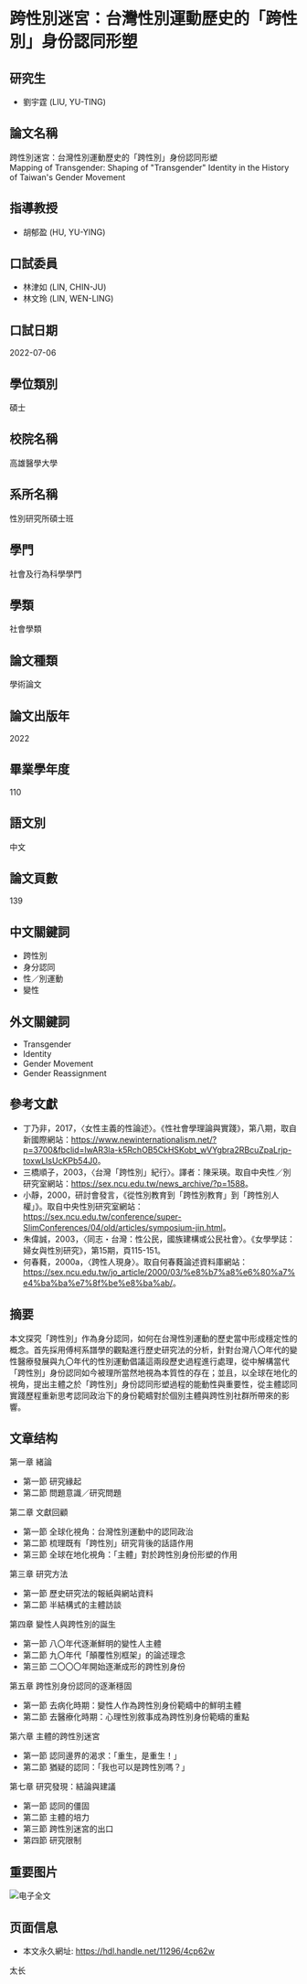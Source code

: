 # 跨性別迷宮：台灣性別運動歷史的「跨性別」身份認同形塑

## 研究生
- 劉宇霆 (LIU, YU-TING)

## 論文名稱
跨性別迷宮：台灣性別運動歷史的「跨性別」身份認同形塑  
Mapping of Transgender: Shaping of "Transgender" Identity in the History of Taiwan's Gender Movement

## 指導教授
- 胡郁盈 (HU, YU-YING)

## 口試委員
- 林津如 (LIN, CHIN-JU)
- 林文玲 (LIN, WEN-LING)

## 口試日期
2022-07-06

## 學位類別
碩士

## 校院名稱
高雄醫學大學

## 系所名稱
性別研究所碩士班

## 學門
社會及行為科學學門

## 學類
社會學類

## 論文種類
學術論文

## 論文出版年
2022

## 畢業學年度
110

## 語文別
中文

## 論文頁數
139

## 中文關鍵詞
- 跨性別
- 身分認同
- 性／別運動
- 變性

## 外文關鍵詞
- Transgender
- Identity
- Gender Movement
- Gender Reassignment

## 參考文獻
- 丁乃非，2017，〈女性主義的性論述〉。《性社會學理論與實踐》，第八期，取自新國際網站：<https://www.newinternationalism.net/?p=3700&fbclid=IwAR3la-k5RchOB5CkHSKobt_wVYgbra2RBcuZpaLrjp-toxwLIsUcKPb54J0>。
- 三橋順子，2003，〈台灣「跨性別」紀行〉。譯者：陳采瑛。取自中央性／別研究室網站：<https://sex.ncu.edu.tw/news_archive/?p=1588>。
- 小靜，2000，研討會發言，《從性別教育到「跨性別教育」到「跨性別人權」》。取自中央性別研究室網站：<https://sex.ncu.edu.tw/conference/super-SlimConferences/04/old/articles/symposium-jin.html>。
- 朱偉誠，2003，〈同志・台灣：性公民，國族建構或公民社會〉。《女學學誌：婦女與性別研究》，第15期，頁115-151。  
- 何春蕤，2000a，〈跨性人現身〉。取自何春蕤論述資料庫網站：<https://sex.ncu.edu.tw/jo_article/2000/03/%e8%b7%a8%e6%80%a7%e4%ba%ba%e7%8f%be%e8%ba%ab/>。

## 摘要
本文探究「跨性別」作為身分認同，如何在台灣性別運動的歷史當中形成穩定性的概念。首先採用傅柯系譜學的觀點進行歷史研究法的分析，針對台灣八〇年代的變性醫療發展與九〇年代的性別運動倡議這兩段歷史過程進行處理，從中解構當代「跨性別」身份認同如今被理所當然地視為本質性的存在；並且，以全球在地化的視角，提出主體之於「跨性別」身份認同形塑過程的能動性與重要性，從主體認同實踐歷程重新思考認同政治下的身份範疇對於個別主體與跨性別社群所帶來的影響。

## 文章结构
第一章 緒論
- 第一節 研究緣起
- 第二節 問題意識／研究問題

第二章 文獻回顧
- 第一節 全球化視角：台灣性別運動中的認同政治
- 第二節 梳理既有「跨性別」研究背後的話語作用
- 第三節 全球在地化視角：「主體」對於跨性別身份形塑的作用

第三章 研究方法
- 第一節 歷史研究法的報紙與網站資料 
- 第二節 半結構式的主體訪談

第四章 變性人與跨性別的誕生
- 第一節 八〇年代逐漸鮮明的變性人主體 
- 第二節 九〇年代「顛覆性別框架」的論述理念 
- 第三節 二〇〇〇年開始逐漸成形的跨性別身份 

第五章 跨性別身份認同的逐漸穩固
- 第一節 去病化時期：變性人作為跨性別身份範疇中的鮮明主體 
- 第二節 去醫療化時期：心理性別敘事成為跨性別身份範疇的重點 

第六章 主體的跨性別迷宮
- 第一節 認同邊界的渴求：「重生，是重生！」 
- 第二節 猶疑的認同：「我也可以是跨性別嗎？」

第七章 研究發現：結論與建議
- 第一節 認同的僵固
- 第二節 主體的培力
- 第三節 跨性別迷宮的出口
- 第四節 研究限制

## 重要图片
![电子全文](/gs32/nclcdr//image/book-open.png)

## 页面信息
- 本文永久網址: <https://hdl.handle.net/11296/4cp62w>  

太长